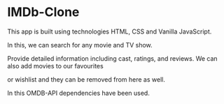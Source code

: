 # IMDb-Clone

This app is built using technologies HTML, CSS and Vanilla JavaScript.

In this, we can search for any movie and TV show.

Provide detailed information including cast, ratings, and reviews. We can also add movies to our favourites

or wishlist and they can be removed from here as well.

In this OMDB-API dependencies have been used.

